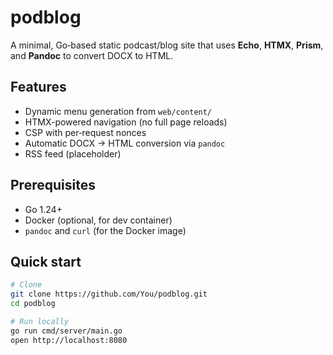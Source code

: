 # podblog

A minimal, Go‑based static podcast/blog site that uses **Echo**, **HTMX**, **Prism**, and **Pandoc** to convert DOCX to HTML.

## Features

- Dynamic menu generation from `web/content/`
- HTMX-powered navigation (no full page reloads)
- CSP with per‑request nonces
- Automatic DOCX → HTML conversion via `pandoc`
- RSS feed (placeholder)

## Prerequisites

- Go 1.24+
- Docker (optional, for dev container)
- `pandoc` and `curl` (for the Docker image)

## Quick start

```bash  
# Clone  
git clone https://github.com/You/podblog.git  
cd podblog  

# Run locally  
go run cmd/server/main.go  
open http://localhost:8080
